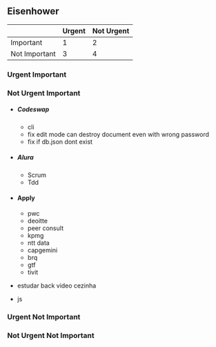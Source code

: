 ## Eisenhower

|               | Urgent | Not Urgent |
|---------------|--------|------------|
| Important     |   1    |    2       |
| Not Important |   3    |    4       | 
	


### Urgent Important 
  
### Not Urgent Important

- ##### Codeswap
  - cli 
  - fix edit mode can destroy document even with wrong password
  - fix if db.json dont exist
  
- ##### Alura 
  - Scrum
  - Tdd

- #### Apply
  - pwc
  - deoitte
  - peer consult
  - kpmg
  - ntt data
  - capgemini
  - brq
  - gtf
  - tivit
  
- estudar back video cezinha
- js

### Urgent Not Important

### Not Urgent Not Important
